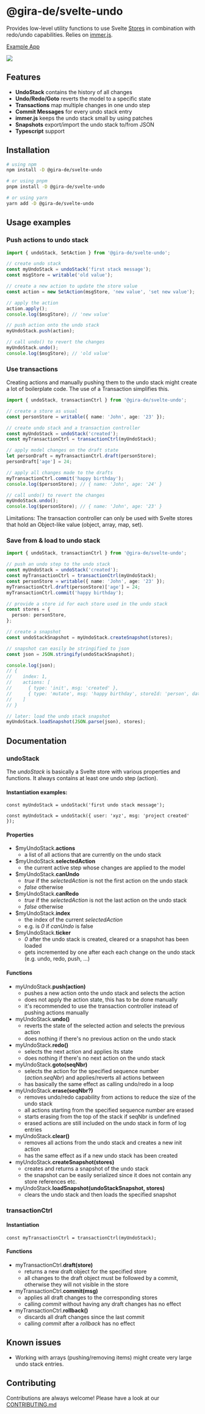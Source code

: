 # @gira-de/svelte-undo

Provides low-level utility functions to use Svelte [Stores](https://svelte.dev/tutorial/writable-stores) in combination with redo/undo capabilities. Relies on [immer.js](https://immerjs.github.io/immer/).

[Example App](https://github.com/gira-de/svelte-undo-example)

![](./example-app.gif)

## Features

- **UndoStack** contains the history of all changes
- **Undo/Redo/Goto** reverts the model to a specific state
- **Transactions** map multiple changes in one undo step
- **Commit Messages** for every undo stack entry
- **immer.js** keeps the undo stack small by using patches
- **Snapshots** export/import the undo stack to/from JSON
- **Typescript** support

## Installation

```bash
# using npm
npm install -D @gira-de/svelte-undo

# or using pnpm
pnpm install -D @gira-de/svelte-undo

# or using yarn
yarn add -D @gira-de/svelte-undo
```

## Usage examples

### Push actions to undo stack

```ts
import { undoStack, SetAction } from '@gira-de/svelte-undo';

// create undo stack
const myUndoStack = undoStack('first stack message');
const msgStore = writable('old value');

// create a new action to update the store value
const action = new SetAction(msgStore, 'new value', 'set new value');

// apply the action
action.apply();
console.log($msgStore); // 'new value'

// push action onto the undo stack
myUndoStack.push(action);

// call undo() to revert the changes
myUndoStack.undo();
console.log($msgStore); // 'old value'
```

### Use transactions

Creating actions and manually pushing them to the undo stack might create a lot of boilerplate code. The use of a Transaction simplifies this.

```ts
import { undoStack, transactionCtrl } from '@gira-de/svelte-undo';

// create a store as usual
const personStore = writable({ name: 'John', age: '23' });

// create undo stack and a transaction controller
const myUndoStack = undoStack('created');
const myTransactionCtrl = transactionCtrl(myUndoStack);

// apply model changes on the draft state
let personDraft = myTransactionCtrl.draft(personStore);
personDraft['age'] = 24;

// apply all changes made to the drafts
myTransactionCtrl.commit('happy birthday');
console.log($personStore); // { name: 'John', age: '24' }

// call undo() to revert the changes
myUndoStack.undo();
console.log($personStore); // { name: 'John', age: '23' }
```

Limitations: The transaction controller can only be used with Svelte stores that hold an Object-like value (object, array, map, set).

### Save from & load to undo stack

```ts
import { undoStack, transactionCtrl } from '@gira-de/svelte-undo';

// push an undo step to the undo stack
const myUndoStack = undoStack('created');
const myTransactionCtrl = transactionCtrl(myUndoStack);
const personStore = writable({ name: 'John', age: '23' });
myTransactionCtrl.draft(personStore)['age'] = 24;
myTransactionCtrl.commit('happy birthday');

// provide a store id for each store used in the undo stack
const stores = {
  person: personStore,
};

// create a snapshot
const undoStackSnapshot = myUndoStack.createSnapshot(stores);

// snapshot can easily be stringified to json
const json = JSON.stringify(undoStackSnapshot);

console.log(json);
// {
//    index: 1,
//    actions: [
//      { type: 'init', msg: 'created' },
//      { type: 'mutate', msg: 'happy birthday', storeId: 'person', data: ... }
//    ]
// }

// later: load the undo stack snapshot
myUndoStack.loadSnapshot(JSON.parse(json), stores);
```

## Documentation

### undoStack

The _undoStack_ is basically a Svelte store with various properties and functions. It always contains at least one undo step (action).

#### Instantiation examples:

`const myUndoStack = undoStack('first undo stack message');`

`const myUndoStack = undoStack({ user: 'xyz', msg: 'project created' });`

#### Properties

- $myUndoStack.**actions**
  - a list of all actions that are currently on the undo stack
- $myUndoStack.**selectedAction**
  - the current active step whose changes are applied to the model
- $myUndoStack.**canUndo**
  - _true_ if the _selectedAction_ is not the first action on the undo stack
  - _false_ otherwise
- $myUndoStack.**canRedo**
  - _true_ if the _selectedAction_ is not the last action on the undo stack
  - _false_ otherwise
- $myUndoStack.**index**
  - the index of the current _selectedAction_
  - e.g. is _0_ if _canUndo_ is false
- $myUndoStack.**ticker**
  - _0_ after the undo stack is created, cleared or a snapshot has been loaded
  - gets incremented by one after each each change on the undo stack (e.g. undo, redo, push, ...)

#### Functions

- myUndoStack.**push(action)**
  - pushes a new action onto the undo stack and selects the action
  - does not apply the action state, this has to be done manually
  - it's recommended to use the transaction controller instead of pushing actions manually
- myUndoStack.**undo()**
  - reverts the state of the selected action and selects the previous action
  - does nothing if there's no previous action on the undo stack
- myUndoStack.**redo()**
  - selects the next action and applies its state
  - does nothing if there's no next action on the undo stack
- myUndoStack.**goto(seqNbr)**
  - selects the action for the specified sequence number (_action.seqNbr_) and applies/reverts all actions between
  - has basically the same effect as calling undo/redo in a loop
- myUndoStack.**erase(seqNbr?)**
  - removes undo/redo capability from actions to reduce the size of the undo stack
  - all actions starting from the specified sequence number are erased
  - starts erasing from the top of the stack if seqNbr is undefined
  - erased actions are still included on the undo stack in form of log entries
- myUndoStack.**clear()**
  - removes all actions from the undo stack and creates a new init action
  - has the same effect as if a new undo stack has been created
- myUndoStack.**createSnapshot(stores)**
  - creates and returns a snapshot of the undo stack
  - the snapshot can be easily serialized since it does not contain any store references etc.
- myUndoStack.**loadSnapshot(undoStackSnapshot, stores)**
  - clears the undo stack and then loads the specified snapshot

### transactionCtrl

#### Instantiation

`const myTransactionCtrl = transactionCtrl(myUndoStack);`

#### Functions

- myTransactionCtrl.**draft(store)**
  - returns a new draft object for the specified store
  - all changes to the draft object must be followed by a commit, otherwise they will not visible in the store
- myTransactionCtrl.**commit(msg)**
  - applies all draft changes to the corresponding stores
  - calling _commit_ without having any draft changes has no effect
- myTransactionCtrl.**rollback()**
  - discards all draft changes since the last commit
  - calling _commit_ after a _rollback_ has no effect

## Known issues

- Working with arrays (pushing/removing items) might create very large undo stack entries.

## Contributing

Contributions are always welcome! Please have a look at our [CONTRIBUTING.md]()
